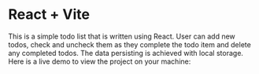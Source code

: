 # React + Vite

This is a simple todo list that is written using React. User can add new todos, check and uncheck them as they complete the todo item and delete any completed todos. The data persisting is achieved with local storage.
Here is a live demo to view the project on your machine: 